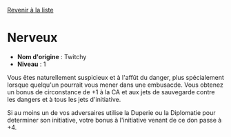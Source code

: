 [Revenir à la liste](list.md)

# Nerveux

 * **Nom d'origine** : Twitchy
 * **Niveau** : 1


<p>Vous êtes naturellement suspicieux et à l'affût du danger, plus spécialement lorsque quelqu'un pourrait vous mener dans une embusacde. Vous obtenez un bonus de circonstance de +1 à la CA et aux jets de sauvegarde contre les dangers et à tous les jets d'initiative.</p>
<p>Si au moins un de vos adversaires utilise la Duperie ou la Diplomatie pour determiner son initiative, votre bonus à l'initiative venant de ce don passe à +4.</p>